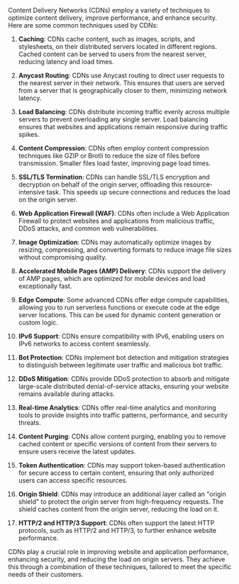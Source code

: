 Content Delivery Networks (CDNs) employ a variety of techniques to optimize content delivery, improve performance, and enhance security. Here are some common techniques used by CDNs:

1. **Caching**: CDNs cache content, such as images, scripts, and stylesheets, on their distributed servers located in different regions. Cached content can be served to users from the nearest server, reducing latency and load times.

2. **Anycast Routing**: CDNs use Anycast routing to direct user requests to the nearest server in their network. This ensures that users are served from a server that is geographically closer to them, minimizing network latency.

3. **Load Balancing**: CDNs distribute incoming traffic evenly across multiple servers to prevent overloading any single server. Load balancing ensures that websites and applications remain responsive during traffic spikes.

4. **Content Compression**: CDNs often employ content compression techniques like GZIP or Brotli to reduce the size of files before transmission. Smaller files load faster, improving page load times.

5. **SSL/TLS Termination**: CDNs can handle SSL/TLS encryption and decryption on behalf of the origin server, offloading this resource-intensive task. This speeds up secure connections and reduces the load on the origin server.

6. **Web Application Firewall (WAF)**: CDNs often include a Web Application Firewall to protect websites and applications from malicious traffic, DDoS attacks, and common web vulnerabilities.

7. **Image Optimization**: CDNs may automatically optimize images by resizing, compressing, and converting formats to reduce image file sizes without compromising quality.

8. **Accelerated Mobile Pages (AMP) Delivery**: CDNs support the delivery of AMP pages, which are optimized for mobile devices and load exceptionally fast.

9. **Edge Compute**: Some advanced CDNs offer edge compute capabilities, allowing you to run serverless functions or execute code at the edge server locations. This can be used for dynamic content generation or custom logic.

10. **IPv6 Support**: CDNs ensure compatibility with IPv6, enabling users on IPv6 networks to access content seamlessly.

11. **Bot Protection**: CDNs implement bot detection and mitigation strategies to distinguish between legitimate user traffic and malicious bot traffic.

12. **DDoS Mitigation**: CDNs provide DDoS protection to absorb and mitigate large-scale distributed denial-of-service attacks, ensuring your website remains available during attacks.

13. **Real-time Analytics**: CDNs offer real-time analytics and monitoring tools to provide insights into traffic patterns, performance, and security threats.

14. **Content Purging**: CDNs allow content purging, enabling you to remove cached content or specific versions of content from their servers to ensure users receive the latest updates.

15. **Token Authentication**: CDNs may support token-based authentication for secure access to certain content, ensuring that only authorized users can access specific resources.

16. **Origin Shield**: CDNs may introduce an additional layer called an "origin shield" to protect the origin server from high-frequency requests. The shield caches content from the origin server, reducing the load on it.

17. **HTTP/2 and HTTP/3 Support**: CDNs often support the latest HTTP protocols, such as HTTP/2 and HTTP/3, to further enhance website performance.

CDNs play a crucial role in improving website and application performance, enhancing security, and reducing the load on origin servers. They achieve this through a combination of these techniques, tailored to meet the specific needs of their customers.